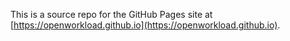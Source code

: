 This is a source repo for the GitHub Pages site at [https://openworkload.github.io](https://openworkload.github.io).
